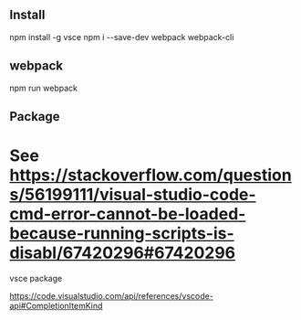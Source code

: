## Install
npm install -g vsce
npm i --save-dev webpack webpack-cli
## webpack
npm run webpack
## Package
# See https://stackoverflow.com/questions/56199111/visual-studio-code-cmd-error-cannot-be-loaded-because-running-scripts-is-disabl/67420296#67420296
vsce package

https://code.visualstudio.com/api/references/vscode-api#CompletionItemKind

